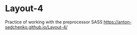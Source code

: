 # Layout-4
Practice of working with the preprocessor SASS https://anton-sedchenko.github.io/Layout-4/

